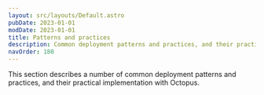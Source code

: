 ```yaml
---
layout: src/layouts/Default.astro
pubDate: 2023-01-01
modDate: 2023-01-01
title: Patterns and practices
description: Common deployment patterns and practices, and their practical implementation with Octopus.
navOrder: 180
---
```


This section describes a number of common deployment patterns and practices, and their practical implementation with Octopus.
